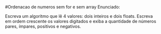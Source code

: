 #Ordenacao de numeros sem for e sem array
Enunciado:

Escreva um algoritmo que lê 4 valores: dois inteiros e dois floats. Escreva em ordem
crescente os valores digitados e exiba a quantidade de números pares, ímpares, positivos e negativos.
